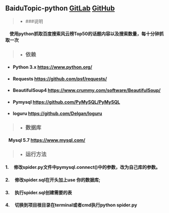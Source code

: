 ## BaiduTopic-python [GitLab](https://github.com/JPAdCoder/BaiduTopic-python) [GitHub](http://adcoder.club:10080/AdCoder/baidutopic-python)

>* ###说明
#### &nbsp;&nbsp;&nbsp;&nbsp;使用python抓取百度搜索风云榜Top50的话题内容以及搜索数量，每十分钟抓取一次

>* ### 依赖  
 * #### Python 3.x <https://www.python.org/>  
 * #### Requests <https://github.com/psf/requests/>  
 * #### BeautifulSoup4 <https://www.crummy.com/software/BeautifulSoup/>  
 * #### Pymysql <https://github.com/PyMySQL/PyMySQL>  
 * #### loguru <https://github.com/Delgan/loguru>  
   
>* ### 数据库  
#### &nbsp;&nbsp; Mysql 5.7 <https://www.mysql.com/>  
  
>* ### 运行方法  
#### 1. &nbsp;&nbsp;&nbsp;&nbsp;修改spider.py文件中pymysql.connect()中的参数，改为自己库的参数。  
#### 2. &nbsp;&nbsp;&nbsp;&nbsp;修改spider.sql在开头加上use 你的数据库;  
#### 3. &nbsp;&nbsp;&nbsp;&nbsp;执行spider.sql创建需要的表  
#### 4. &nbsp;&nbsp;&nbsp;&nbsp;切换到项目根目录在terminal或者cmd执行python spider.py
